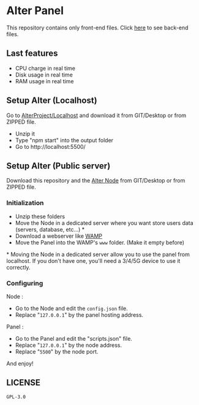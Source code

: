 # Alter Panel

This repository contains only front-end files. Click [here](https://github.com/AlterProject/Node) to see back-end files.

## Last features

- CPU charge in real time
- Disk usage in real time
- RAM usage in real time

## Setup Alter (Localhost)

Go to [AlterProject/Localhost](https://github.com/AlterProject/Localhost) and download it from GIT/Desktop or from ZIPPED file. 

- Unzip it
- Type "npm start" into the output folder 
- Go to http://localhost:5500/

## Setup Alter (Public server)

Download this repository and the [Alter Node](https://github.com/AlterProject/Node) from GIT/Desktop or from ZIPPED file.

### Initialization

- Unzip these folders
- Move the Node in a dedicated server where you want store users data (servers, database, etc...) \*
- Download a webserver like [WAMP](https://www.wampserver.com/#download)
- Move the Panel into the WAMP's `www` folder. (Make it empty before)

\* Moving the Node in a dedicated server allow you to use the panel from localhost. If you don't have one, you'll need a 3/4/5G device to use it correctly.

### Configuring

Node : 
- Go to the Node and edit the `config.json` file.
- Replace "`127.0.0.1`" by the panel hosting address.

Panel : 
- Go to the Panel and edit the "scripts.json" file.
- Replace "`127.0.0.1`" by the node address.
- Replace "`5500`" by the node port.

And enjoy!

## LICENSE
```
GPL-3.0
```
